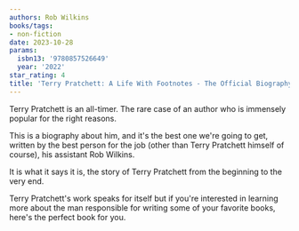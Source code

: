 ```yaml
---
authors: Rob Wilkins
books/tags:
- non-fiction
date: 2023-10-28
params:
  isbn13: '9780857526649'
  year: '2022'
star_rating: 4
title: 'Terry Pratchett: A Life With Footnotes - The Official Biography'
---
```


Terry Pratchett is an all-timer. The rare case of an author who is immensely
popular for the right reasons.

This is a biography about him, and it's the best one we're going to get, written
by the best person for the job (other than Terry Pratchett himself of course),
his assistant Rob Wilkins.

It is what it says it is, the story of Terry Pratchett from the beginning to the
very end.

<!--more-->

Terry Pratchett's work speaks for itself but if you're interested in learning
more about the man responsible for writing some of your favorite books, here's
the perfect book for you.